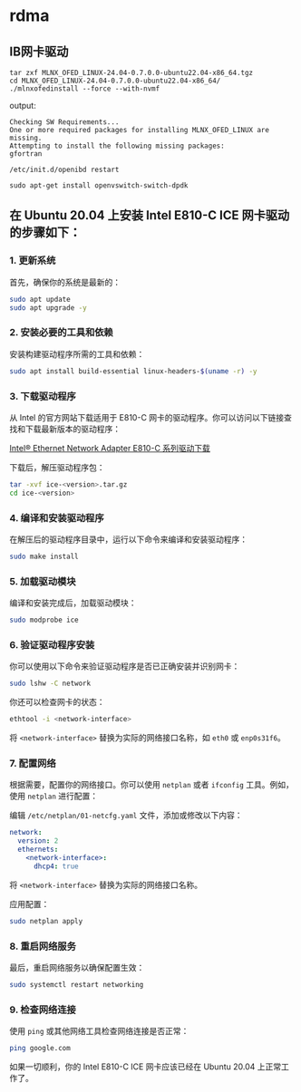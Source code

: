 # rdma

## IB网卡驱动

```shell
tar zxf MLNX_OFED_LINUX-24.04-0.7.0.0-ubuntu22.04-x86_64.tgz
cd MLNX_OFED_LINUX-24.04-0.7.0.0-ubuntu22.04-x86_64/
./mlnxofedinstall --force --with-nvmf
```



output:

```shell
Checking SW Requirements...
One or more required packages for installing MLNX_OFED_LINUX are missing.
Attempting to install the following missing packages:
gfortran
```



```shell
/etc/init.d/openibd restart
```





`````shell
sudo apt-get install openvswitch-switch-dpdk
`````



## 在 Ubuntu 20.04 上安装 Intel E810-C ICE 网卡驱动的步骤如下：

### 1. 更新系统
首先，确保你的系统是最新的：

```bash
sudo apt update
sudo apt upgrade -y
```

### 2. 安装必要的工具和依赖
安装构建驱动程序所需的工具和依赖：

```bash
sudo apt install build-essential linux-headers-$(uname -r) -y
```

### 3. 下载驱动程序
从 Intel 的官方网站下载适用于 E810-C 网卡的驱动程序。你可以访问以下链接查找和下载最新版本的驱动程序：

[Intel® Ethernet Network Adapter E810-C 系列驱动下载](https://www.intel.com/content/www/us/en/products/sku/192132/intel-ethernet-network-adapter-e810cqda2/downloads.html)

下载后，解压驱动程序包：

```bash
tar -xvf ice-<version>.tar.gz
cd ice-<version>
```

### 4. 编译和安装驱动程序
在解压后的驱动程序目录中，运行以下命令来编译和安装驱动程序：

```bash
sudo make install
```

### 5. 加载驱动模块
编译和安装完成后，加载驱动模块：

```bash
sudo modprobe ice
```

### 6. 验证驱动程序安装
你可以使用以下命令来验证驱动程序是否已正确安装并识别网卡：

```bash
sudo lshw -C network
```

你还可以检查网卡的状态：

```bash
ethtool -i <network-interface>
```

将 `<network-interface>` 替换为实际的网络接口名称，如 `eth0` 或 `enp0s31f6`。

### 7. 配置网络
根据需要，配置你的网络接口。你可以使用 `netplan` 或者 `ifconfig` 工具。例如，使用 `netplan` 进行配置：

编辑 `/etc/netplan/01-netcfg.yaml` 文件，添加或修改以下内容：

```yaml
network:
  version: 2
  ethernets:
    <network-interface>:
      dhcp4: true
```

将 `<network-interface>` 替换为实际的网络接口名称。

应用配置：

```bash
sudo netplan apply
```

### 8. 重启网络服务
最后，重启网络服务以确保配置生效：

```bash
sudo systemctl restart networking
```

### 9. 检查网络连接
使用 `ping` 或其他网络工具检查网络连接是否正常：

```bash
ping google.com
```

如果一切顺利，你的 Intel E810-C ICE 网卡应该已经在 Ubuntu 20.04 上正常工作了。
